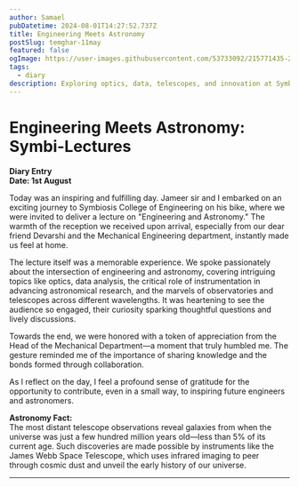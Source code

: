 ```yaml
---
author: Samael
pubDatetime: 2024-08-01T14:27:52.737Z
title: Engineering Meets Astronomy
postSlug: temghar-11may
featured: false
ogImage: https://user-images.githubusercontent.com/53733092/215771435-25408246-2309-4f8b-a781-1f3d93bdf0ec.png
tags:
  - diary
description: Exploring optics, data, telescopes, and innovation at Symbiosis College.
---
```


# Engineering Meets Astronomy: Symbi-Lectures

**Diary Entry**  
**Date: 1st August**  

Today was an inspiring and fulfilling day. Jameer sir and I embarked on an exciting journey to Symbiosis College of Engineering on his bike, where we were invited to deliver a lecture on "Engineering and Astronomy." The warmth of the reception we received upon arrival, especially from our dear friend Devarshi and the Mechanical Engineering department, instantly made us feel at home.  

The lecture itself was a memorable experience. We spoke passionately about the intersection of engineering and astronomy, covering intriguing topics like optics, data analysis, the critical role of instrumentation in advancing astronomical research, and the marvels of observatories and telescopes across different wavelengths. It was heartening to see the audience so engaged, their curiosity sparking thoughtful questions and lively discussions.  

Towards the end, we were honored with a token of appreciation from the Head of the Mechanical Department—a moment that truly humbled me. The gesture reminded me of the importance of sharing knowledge and the bonds formed through collaboration.  

As I reflect on the day, I feel a profound sense of gratitude for the opportunity to contribute, even in a small way, to inspiring future engineers and astronomers.  

**Astronomy Fact:**  
The most distant telescope observations reveal galaxies from when the universe was just a few hundred million years old—less than 5% of its current age. Such discoveries are made possible by instruments like the James Webb Space Telescope, which uses infrared imaging to peer through cosmic dust and unveil the early history of our universe.  

---  
